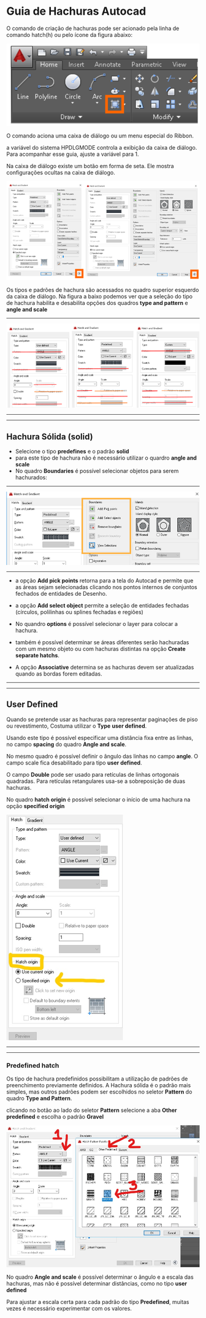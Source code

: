 # Guia de Hachuras Autocad

O comando de criação de hachuras pode ser acionado pela linha de comando hatch(h) ou pelo ícone da figura abaixo:

![Ícone do comando hachura](hatchIcone.png)

O comando aciona uma caixa de diálogo ou um menu especial do Ribbon.

a variável do sistema HPDLGMODE controla a exibição da caixa de diálogo. Para acompanhar esse guia, ajuste a variável para 1.

Na caixa de diálogo existe um botão em forma de seta. Ele mostra configurações ocultas na caixa de diálogo.

![caixas de díalogo de hachuras, simples e completa](hatch_dia_boxes.png)

Os tipos e padrões de hachura são acessados no quadro superior esquerdo da caixa de diálogo. Na figura a baixo podemos ver que a seleção do tipo de hachura habilita e desabilita opções dos quadros **type and pattern** e **angle and scale**

___

![Tipos de hachuras](hatch_type_options.png)

___
___

## Hachura Sólida (solid)

- Selecione o tipo **predefines** e o padrão **solid**
- para este tipo de hachura não é necessário utilizar o quardro **angle and scale**
- No quadro **Boundaries** é possível selecionar objetos para serem hachurados:

___

![Selecionando limites da hachura](hatchSelectBor.png)

___

- a opção **Add pick points** retorna para a tela do Autocad e permite que as áreas sejam selecionadas clicando nos pontos internos de conjuntos fechados de entidades de Desenho.

- a opção **Add select object** permite a seleção de entidades fechadas (círculos, polilinhas ou splines fechadas e regiões)

- No quandro **options** é possível selecionar o layer para colocar a hachura.

- também é possível determinar se áreas diferentes serão hachuradas com um mesmo objeto ou com hachuras distintas na opção **Create separate hatchs**.

- A opção **Associative** determina se as hachuras devem ser atualizadas quando as bordas forem editadas.

___
___

## User Defined

Quando se pretende usar as hachuras para representar paginações de piso ou revestimento, Costuma utilizar o **Type** **user defined**.

Usando este tipo é possível especificar uma distância fixa entre as linhas, no campo **spacing** do quadro **Angle and scale**.

No mesmo quadro é possível definir o ângulo das linhas no campo **angle**. O campo scale fica desabilitado para tipo **user defined**.

O campo **Double** pode ser usado para retículas de linhas ortogonais quadradas. Para retículas retangulares usa-se a sobreposição de duas hachuras.

No quadro **hatch origin** é possível selecionar o início de uma hachura na opção **specified origin**

![Definindo origem da hachura](InkedhatchOrigin.jpg)

___
___

### Predefined hatch

Os tipo de hachura predefinidos possibilitam a utilização de padrões de preenchimento previamente definidos. A Hachura sólida é o padrão  mais simples, mas outros padrões podem ser escolhidos no seletor **Pattern** do quadro **Type and Pattern**.

clicando no botão ao lado do seletor **Pattern** selecione a aba **Other predefined** e escolha o padrão **Gravel**

![Hachuras predefinidas](InkedPredefinedHatch.jpg)

No quadro **Angle and scale** é possível determinar o ângulo e a escala das hachuras, mas não é possível determinar distâncias, como no tipo **user defined**

Para ajustar a escala certa para cada padrão do tipo **Predefined**, muitas vezes é necessário experimentar com os valores.
